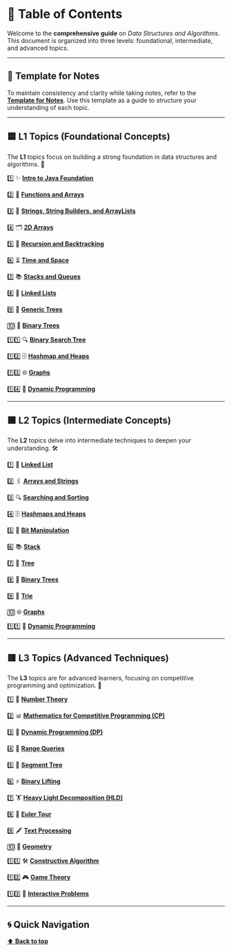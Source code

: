 # 🌟 Table of Contents

Welcome to the **comprehensive guide** on _Data Structures and Algorithms_.  This document is organized into three levels: foundational, intermediate, and advanced topics.

---

## 📝 **Template for Notes**

To maintain consistency and clarity while taking notes, refer to the  [**Template for Notes**](Template%20for%20Notes.md). Use this template as a guide to structure your understanding of each topic.

---

## 🟦 **L1 Topics (Foundational Concepts)**

The **L1** topics focus on building a strong foundation in data structures and algorithms. 🚀  

1️⃣ ✨ **[Intro to Java Foundation](L1/Intro%20to%20Java%20Foundation.md)**  

2️⃣ 📂 **[Functions and Arrays](L1/Functions%20and%20Arrays.md)**  

3️⃣ 🧵 **[Strings, String Builders, and ArrayLists](L1/Strings%2C%20String%20Builders%20and%20ArrayLists.md)**  

4️⃣ 🗂️ **[2D Arrays](L1/2D%20Arrays.md)**  

5️⃣ 🔄 **[Recursion and Backtracking](L1/Recursion%20and%20Backtracking.md)**  

6️⃣ ⏳ **[Time and Space](L1/Time%20and%20Space.md)**  

7️⃣ 📚 **[Stacks and Queues](L1/Stacks%20and%20Queues.md)**  

8️⃣ 🔗 **[Linked Lists](L1/Linked%20Lists.md)**  

9️⃣ 🌳 **[Generic Trees](L1/Generic%20Trees.md)**  

🔟 🌲 **[Binary Trees](L1/Binary%20Trees.md)**  

1️⃣1️⃣ 🔍 **[Binary Search Tree](L1/Binary%20Search%20Tree.md)**  

1️⃣2️⃣ 🗄️ **[Hashmap and Heaps](L1/Hashmap%20and%20Heaps.md)**  

1️⃣3️⃣ 🌐 **[Graphs](L1/Graphs.md)**  

1️⃣4️⃣ 🧩 **[Dynamic Programming](L1/Dynamic%20Programming.md)**  

---

## 🟩 **L2 Topics (Intermediate Concepts)**

The **L2** topics delve into intermediate techniques to deepen your understanding. 🛠️  

1️⃣ 🔗 **[Linked List](L2/Linked%20List.md)**  

2️⃣ 🖇️ **[Arrays and Strings](L2/Arrays%20and%20Strings.md)**  

3️⃣ 🔍 **[Searching and Sorting](L2/Searching%20and%20Sorting.md)**  

4️⃣ 🗄️ **[Hashmaps and Heaps](L2/Hashmaps%20and%20Heaps.md)**  

5️⃣ 🧮 **[Bit Manipulation](L2/Bit%20Manipulation.md)**  

6️⃣ 📚 **[Stack](L2/Stack.md)**  

7️⃣ 🌳 **[Tree](L2/Tree.md)**  

8️⃣ 🌲 **[Binary Trees](L2/Binary%20Trees.md)**  

9️⃣ 📖 **[Trie](L2/Trie.md)**  

🔟 🌐 **[Graphs](L2/Graphs.md)**  

1️⃣1️⃣ 🧩 **[Dynamic Programming](L2/Dynamic%20Programming.md)**  

---

## 🟥 **L3 Topics (Advanced Techniques)**

The **L3** topics are for advanced learners, focusing on competitive programming and optimization. 🎯  

1️⃣ 🔢 **[Number Theory](L3/Number%20Theory.md)**  

2️⃣ 📊 **[Mathematics for Competitive Programming (CP)](L3/Maths%20for%20CP.md)**  

3️⃣ 🧩 **[Dynamic Programming (DP)](L3/DP.md)**  

4️⃣ 📏 **[Range Queries](L3/Range%20Queries.md)**  

5️⃣ 🌲 **[Segment Tree](L3/Segment%20Tree.md)**  

6️⃣ ⚡ **[Binary Lifting](L3/Binary%20Lifting.md)**  

7️⃣ 🏋️ **[Heavy Light Decomposition (HLD)](L3/HLD.md)**  

8️⃣ 🔁 **[Euler Tour](L3/Euler%20Tour.md)**  

9️⃣ 🖋️ **[Text Processing](L3/Text%20Processing.md)**  

🔟 📐 **[Geometry](L3/Geometry.md)**  

1️⃣1️⃣ 🛠️ **[Constructive Algorithm](L3/Constructive%20Algorithm.md)**  

1️⃣2️⃣ 🎮 **[Game Theory](L3/Game%20Theory.md)**  

1️⃣3️⃣ 💬 **[Interactive Problems](L3/Interactive%20Problems.md)**  

---

## 🌀 **Quick Navigation**

[⬆️ **Back to top**](#table-of-contents)
